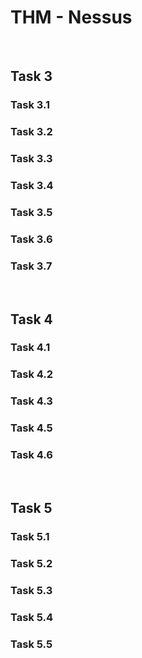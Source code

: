 # THM - Nessus

<br>

## Task 3

### Task 3.1

> 

### Task 3.2

> 

### Task 3.3

> 

### Task 3.4

> 

### Task 3.5

> 

### Task 3.6

> 

### Task 3.7

> 

<br>

## Task 4

### Task 4.1

> 

### Task 4.2

> 

### Task 4.3

> 

### Task 4.5

> 

### Task 4.6

> 

<br>

## Task 5

### Task 5.1

> 

### Task 5.2

> 

### Task 5.3

> 

### Task 5.4

> 

### Task 5.5

> 

<br>

